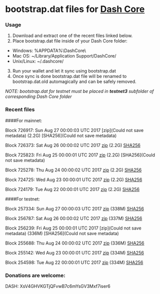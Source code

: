 # bootstrap.dat files for [Dash Core](https://www.dash.org)

### Usage

1. Download and extract one of the recent files linked below.
2. Place bootstrap.dat file inside of your Dash Core folder:
 - Windows: %APPDATA%\DashCore\
 - Mac OS: ~/Library/Application Support/DashCore/
 - Unix/Linux: ~/.dashcore/
3. Run your wallet and let it sync using bootstrap.dat
4. Once sync is done bootstrap.dat file will be renamed to bootstrap.dat.old automagically and can be safely removed.

_NOTE: bootstrap.dat for testnet must be placed in **testnet3** subfolder of corresponding Dash Core folder_

### Recent files

####For mainnet:

Block 726917: Sun Aug 27 00:00:03 UTC 2017 [zip](Could not save metadata) (2.2G) [SHA256](Could not save metadata)

Block 726373: Sat Aug 26 00:00:02 UTC 2017 [zip](https://transfer.sh/13Tagf/bootstrap.dat.20170826.zip) (2.2G) [SHA256](https://transfer.sh/suGGx/sha256.txt)

Block 725823: Fri Aug 25 00:00:01 UTC 2017 [zip](https://transfer.sh/z6zn7/bootstrap.dat.20170825.zip) (2.2G) [SHA256](Could not save metadata)

Block 725278: Thu Aug 24 00:00:02 UTC 2017 [zip](https://transfer.sh/r2VzB/bootstrap.dat.20170824.zip) (2.2G) [SHA256](https://transfer.sh/uXjch/sha256.txt)

Block 724725: Wed Aug 23 00:00:01 UTC 2017 [zip](https://transfer.sh/10qklF/bootstrap.dat.20170823.zip) (2.2G) [SHA256](https://transfer.sh/13manY/sha256.txt)

Block 724179: Tue Aug 22 00:00:01 UTC 2017 [zip](https://transfer.sh/1arEh/bootstrap.dat.20170822.zip) (2.2G) [SHA256](https://transfer.sh/12rdCE/sha256.txt)

####For testnet:

Block 257334: Sun Aug 27 00:00:03 UTC 2017 [zip](https://transfer.sh/dDkXH/bootstrap.dat.20170827.zip) (338M) [SHA256](https://transfer.sh/WlKh2/sha256.txt)

Block 256787: Sat Aug 26 00:00:02 UTC 2017 [zip](https://transfer.sh/57CIh/bootstrap.dat.20170826.zip) (337M) [SHA256](https://transfer.sh/YFas0/sha256.txt)

Block 256239: Fri Aug 25 00:00:01 UTC 2017 [zip](Could not save metadata) (336M) [SHA256](Could not save metadata)

Block 255688: Thu Aug 24 00:00:02 UTC 2017 [zip](https://transfer.sh/1E2ht/bootstrap.dat.20170824.zip) (336M) [SHA256](https://transfer.sh/QABcJ/sha256.txt)

Block 255142: Wed Aug 23 00:00:01 UTC 2017 [zip](https://transfer.sh/11KkV9/bootstrap.dat.20170823.zip) (334M) [SHA256](https://transfer.sh/15gfPW/sha256.txt)

Block 254598: Tue Aug 22 00:00:01 UTC 2017 [zip](https://transfer.sh/L4GHb/bootstrap.dat.20170822.zip) (334M) [SHA256](https://transfer.sh/nbTVP/sha256.txt)

### Donations are welcome:

DASH: XsV4GHVKGTjQFvwB7c6mYsGV3Mxf7iser6
